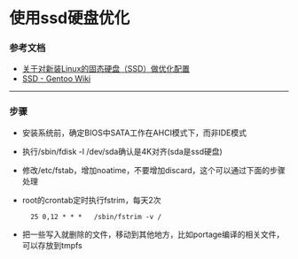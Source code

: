 # 使用ssd硬盘优化
### 参考文档  
* [关于对新装Linux的固态硬盘（SSD）做优化配置](http://tieba.baidu.com/p/2244307121)
* [SSD - Gentoo Wiki](https://wiki.gentoo.org/wiki/SSD)
***
### 步骤
* 安装系统前，确定BIOS中SATA工作在AHCI模式下，而非IDE模式
* 执行/sbin/fdisk -l /dev/sda确认是4K对齐(sda是ssd硬盘)
* 修改/etc/fstab，增加noatime，不要增加discard，这个可以通过下面的步骤处理
* root的crontab定时执行fstrim，每天2次

        25 0,12 * * *   /sbin/fstrim -v /
* 把一些写入就删除的文件，移动到其他地方，比如portage编译的相关文件，可以存放到tmpfs

